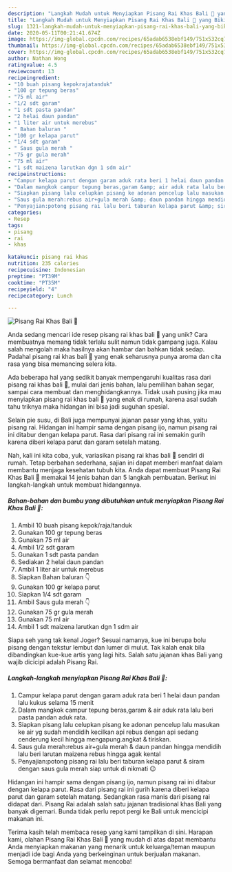 ```yaml
---
description: "Langkah Mudah untuk Menyiapkan Pisang Rai Khas Bali 🍌 yang Bikin Ngiler"
title: "Langkah Mudah untuk Menyiapkan Pisang Rai Khas Bali 🍌 yang Bikin Ngiler"
slug: 1321-langkah-mudah-untuk-menyiapkan-pisang-rai-khas-bali-yang-bikin-ngiler
date: 2020-05-11T00:21:41.674Z
image: https://img-global.cpcdn.com/recipes/65adab6538ebf149/751x532cq70/pisang-rai-khas-bali-🍌-foto-resep-utama.jpg
thumbnail: https://img-global.cpcdn.com/recipes/65adab6538ebf149/751x532cq70/pisang-rai-khas-bali-🍌-foto-resep-utama.jpg
cover: https://img-global.cpcdn.com/recipes/65adab6538ebf149/751x532cq70/pisang-rai-khas-bali-🍌-foto-resep-utama.jpg
author: Nathan Wong
ratingvalue: 4.5
reviewcount: 13
recipeingredient:
- "10 buah pisang kepokrajatanduk"
- "100 gr tepung beras"
- "75 ml air"
- "1/2 sdt garam"
- "1 sdt pasta pandan"
- "2 helai daun pandan"
- "1 liter air untuk merebus"
- " Bahan baluran "
- "100 gr kelapa parut"
- "1/4 sdt garam"
- " Saus gula merah "
- "75 gr gula merah"
- "75 ml air"
- "1 sdt maizena larutkan dgn 1 sdm air"
recipeinstructions:
- "Campur kelapa parut dengan garam aduk rata beri 1 helai daun pandan lalu kukus selama 15 menit"
- "Dalam mangkok campur tepung beras,garam &amp; air aduk rata lalu beri pasta pandan aduk rata."
- "Siapkan pisang lalu celupkan pisang ke adonan pencelup lalu masukan ke air yg sudah mendidih kecilkan api rebus dengan api sedang cenderung kecil hingga mengapung.angkat &amp; tiriskan."
- "Saus gula merah:rebus air+gula merah &amp; daun pandan hingga mendidih lalu beri larutan maizena rebus hingga agak kental"
- "Penyajian:potong pisang rai lalu beri taburan kelapa parut &amp; siram dengan saus gula merah siap untuk di nikmati 😉"
categories:
- Resep
tags:
- pisang
- rai
- khas

katakunci: pisang rai khas 
nutrition: 235 calories
recipecuisine: Indonesian
preptime: "PT39M"
cooktime: "PT35M"
recipeyield: "4"
recipecategory: Lunch

---
```



![Pisang Rai Khas Bali 🍌](https://img-global.cpcdn.com/recipes/65adab6538ebf149/751x532cq70/pisang-rai-khas-bali-🍌-foto-resep-utama.jpg)

Anda sedang mencari ide resep pisang rai khas bali 🍌 yang unik? Cara membuatnya memang tidak terlalu sulit namun tidak gampang juga. Kalau salah mengolah maka hasilnya akan hambar dan bahkan tidak sedap. Padahal pisang rai khas bali 🍌 yang enak seharusnya punya aroma dan cita rasa yang bisa memancing selera kita.

Ada beberapa hal yang sedikit banyak mempengaruhi kualitas rasa dari pisang rai khas bali 🍌, mulai dari jenis bahan, lalu pemilihan bahan segar, sampai cara membuat dan menghidangkannya. Tidak usah pusing jika mau menyiapkan pisang rai khas bali 🍌 yang enak di rumah, karena asal sudah tahu triknya maka hidangan ini bisa jadi suguhan spesial.

Selain pie susu, di Bali juga mempunyai jajanan pasar yang khas, yaitu pisang rai. Hidangan ini hampir sama dengan pisang ijo, namun pisang rai ini ditabur dengan kelapa parut. Rasa dari pisang rai ini semakin gurih karena diberi kelapa parut dan garam setelah matang.


Nah, kali ini kita coba, yuk, variasikan pisang rai khas bali 🍌 sendiri di rumah. Tetap berbahan sederhana, sajian ini dapat memberi manfaat dalam membantu menjaga kesehatan tubuh kita. Anda dapat membuat Pisang Rai Khas Bali 🍌 memakai 14 jenis bahan dan 5 langkah pembuatan. Berikut ini langkah-langkah untuk membuat hidangannya.

<!--inarticleads1-->

##### Bahan-bahan dan bumbu yang dibutuhkan untuk menyiapkan Pisang Rai Khas Bali 🍌:

1. Ambil 10 buah pisang kepok/raja/tanduk
1. Gunakan 100 gr tepung beras
1. Gunakan 75 ml air
1. Ambil 1/2 sdt garam
1. Gunakan 1 sdt pasta pandan
1. Sediakan 2 helai daun pandan
1. Ambil 1 liter air untuk merebus
1. Siapkan  Bahan baluran 👇
1. Gunakan 100 gr kelapa parut
1. Siapkan 1/4 sdt garam
1. Ambil  Saus gula merah 👇
1. Gunakan 75 gr gula merah
1. Gunakan 75 ml air
1. Ambil 1 sdt maizena larutkan dgn 1 sdm air


Siapa seh yang tak kenal Joger? Sesuai namanya, kue ini berupa bolu pisang dengan tekstur lembut dan lumer di mulut. Tak kalah enak bila dibandingkan kue-kue artis yang lagi hits. Salah satu jajanan khas Bali yang wajib dicicipi adalah Pisang Rai. 

<!--inarticleads2-->

##### Langkah-langkah menyiapkan Pisang Rai Khas Bali 🍌:

1. Campur kelapa parut dengan garam aduk rata beri 1 helai daun pandan lalu kukus selama 15 menit
1. Dalam mangkok campur tepung beras,garam &amp; air aduk rata lalu beri pasta pandan aduk rata.
1. Siapkan pisang lalu celupkan pisang ke adonan pencelup lalu masukan ke air yg sudah mendidih kecilkan api rebus dengan api sedang cenderung kecil hingga mengapung.angkat &amp; tiriskan.
1. Saus gula merah:rebus air+gula merah &amp; daun pandan hingga mendidih lalu beri larutan maizena rebus hingga agak kental
1. Penyajian:potong pisang rai lalu beri taburan kelapa parut &amp; siram dengan saus gula merah siap untuk di nikmati 😉


Hidangan ini hampir sama dengan pisang ijo, namun pisang rai ini ditabur dengan kelapa parut. Rasa dari pisang rai ini gurih karena diberi kelapa parut dan garam setelah matang. Sedangkan rasa manis dari pisang rai didapat dari. Pisang Rai adalah salah satu jajanan tradisional khas Bali yang banyak digemari. Bunda tidak perlu repot pergi ke Bali untuk mencicipi makanan ini. 

Terima kasih telah membaca resep yang kami tampilkan di sini. Harapan kami, olahan Pisang Rai Khas Bali 🍌 yang mudah di atas dapat membantu Anda menyiapkan makanan yang menarik untuk keluarga/teman maupun menjadi ide bagi Anda yang berkeinginan untuk berjualan makanan. Semoga bermanfaat dan selamat mencoba!
